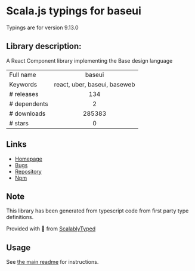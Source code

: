 
# Scala.js typings for baseui

Typings are for version 9.13.0

## Library description:
A React Component library implementing the Base design language

|                    |                 |
| ------------------ | :-------------: |
| Full name          | baseui |
| Keywords           | react, uber, baseui, baseweb |
| # releases         | 134 |
| # dependents       | 2 |
| # downloads        | 285383 |
| # stars            | 0 |

## Links
- [Homepage](https://github.com/uber-web/baseui#readme)
- [Bugs](https://github.com/uber-web/baseui/issues)
- [Repository](https://github.com/uber-web/baseui)
- [Npm](https://www.npmjs.com/package/baseui)
    


## Note
This library has been generated from typescript code from first party type definitions.

Provided with :purple_heart: from [ScalablyTyped](https://github.com/oyvindberg/ScalablyTyped)

## Usage
See [the main readme](../../readme.md) for instructions.


